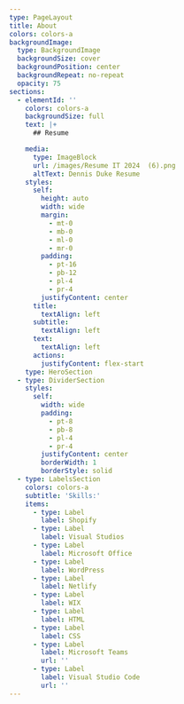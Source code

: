 ```yaml
---
type: PageLayout
title: About
colors: colors-a
backgroundImage:
  type: BackgroundImage
  backgroundSize: cover
  backgroundPosition: center
  backgroundRepeat: no-repeat
  opacity: 75
sections:
  - elementId: ''
    colors: colors-a
    backgroundSize: full
    text: |+
      ## Resume

    media:
      type: ImageBlock
      url: /images/Resume IT 2024  (6).png
      altText: Dennis Duke Resume
    styles:
      self:
        height: auto
        width: wide
        margin:
          - mt-0
          - mb-0
          - ml-0
          - mr-0
        padding:
          - pt-16
          - pb-12
          - pl-4
          - pr-4
        justifyContent: center
      title:
        textAlign: left
      subtitle:
        textAlign: left
      text:
        textAlign: left
      actions:
        justifyContent: flex-start
    type: HeroSection
  - type: DividerSection
    styles:
      self:
        width: wide
        padding:
          - pt-8
          - pb-8
          - pl-4
          - pr-4
        justifyContent: center
        borderWidth: 1
        borderStyle: solid
  - type: LabelsSection
    colors: colors-a
    subtitle: 'Skills:'
    items:
      - type: Label
        label: Shopify
      - type: Label
        label: Visual Studios
      - type: Label
        label: Microsoft Office
      - type: Label
        label: WordPress
      - type: Label
        label: Netlify
      - type: Label
        label: WIX
      - type: Label
        label: HTML
      - type: Label
        label: CSS
      - type: Label
        label: Microsoft Teams
        url: ''
      - type: Label
        label: Visual Studio Code
        url: ''
---
```

